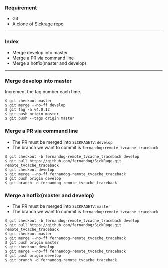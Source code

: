 ### Requirement ###
* Git
* A clone of [Sickrage repo](https://github.com/SiCKRAGETV/SickRage.git)

********

### Index ###
* Merge develop into master
* Merge a PR via command line
* Merge a hotfix(master and develop)

********

### Merge develop into master ###
Increment the tag number each time.
```
$ git checkout master
$ git merge --no-ff develop
$ git tag -a v4.0.12
$ git push origin master
$ git push --tags origin master
```

### Merge a PR via command line ###
* The PR must be merged into `SiCKRAGETV:develop`
* The branch we want to commit is `fernandog:remote_tvcache_traceback`
```
$ git checkout -b fernandog-remote_tvcache_traceback develop
$ git pull https://github.com/fernandog/SickRage.git remote_tvcache_traceback
$ git checkout develop
$ git merge --no-ff fernandog-remote_tvcache_traceback
$ git push origin develop
$ git branch -d fernandog-remote_tvcache_traceback
```

### Merge a hotfix(master and develop) ###
* The PR must be merged into `SiCKRAGETV:master`
* The branch we want to commit is `fernandog:remote_tvcache_traceback`
```
$ git checkout -b fernandog-remote_tvcache_traceback develop
$ git pull https://github.com/fernandog/SickRage.git remote_tvcache_traceback
$ git checkout master
$ git merge --no-ff fernandog-remote_tvcache_traceback
$ git push origin master
$ git checkout develop
$ git merge --no-ff fernandog-remote_tvcache_traceback
$ git push origin develop
$ git branch -d fernandog-remote_tvcache_traceback
```